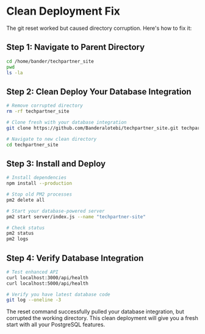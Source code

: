 # Clean Deployment Fix

The git reset worked but caused directory corruption. Here's how to fix it:

## Step 1: Navigate to Parent Directory
```bash
cd /home/bander/techpartner_site
pwd
ls -la
```

## Step 2: Clean Deploy Your Database Integration
```bash
# Remove corrupted directory
rm -rf techpartner_site

# Clone fresh with your database integration
git clone https://github.com/Banderalotebi/techpartner_site.git techpartner_site

# Navigate to new clean directory
cd techpartner_site
```

## Step 3: Install and Deploy
```bash
# Install dependencies
npm install --production

# Stop old PM2 processes
pm2 delete all

# Start your database-powered server
pm2 start server/index.js --name "techpartner-site"

# Check status
pm2 status
pm2 logs
```

## Step 4: Verify Database Integration
```bash
# Test enhanced API
curl localhost:3000/api/health
curl localhost:5000/api/health

# Verify you have latest database code
git log --oneline -3
```

The reset command successfully pulled your database integration, but corrupted the working directory. This clean deployment will give you a fresh start with all your PostgreSQL features.